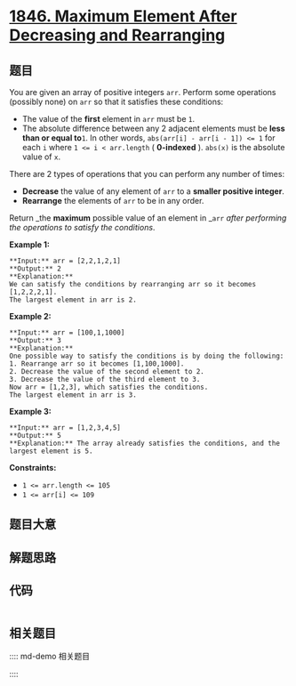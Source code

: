# [1846. Maximum Element After Decreasing and Rearranging](https://leetcode.com/problems/maximum-element-after-decreasing-and-rearranging)

## 题目

You are given an array of positive integers `arr`. Perform some operations
(possibly none) on `arr` so that it satisfies these conditions:

  * The value of the **first** element in `arr` must be `1`.
  * The absolute difference between any 2 adjacent elements must be **less than or equal to**`1`. In other words, `abs(arr[i] - arr[i - 1]) <= 1` for each `i` where `1 <= i < arr.length` ( **0-indexed** ). `abs(x)` is the absolute value of `x`.

There are 2 types of operations that you can perform any number of times:

  * **Decrease** the value of any element of `arr` to a **smaller positive integer**.
  * **Rearrange** the elements of `arr` to be in any order.

Return _the **maximum** possible value of an element in _`arr` _after
performing the operations to satisfy the conditions_.



**Example 1:**

    
    
    **Input:** arr = [2,2,1,2,1]
    **Output:** 2
    **Explanation:** 
    We can satisfy the conditions by rearranging arr so it becomes [1,2,2,2,1].
    The largest element in arr is 2.
    

**Example 2:**

    
    
    **Input:** arr = [100,1,1000]
    **Output:** 3
    **Explanation:** 
    One possible way to satisfy the conditions is by doing the following:
    1. Rearrange arr so it becomes [1,100,1000].
    2. Decrease the value of the second element to 2.
    3. Decrease the value of the third element to 3.
    Now arr = [1,2,3], which satisfies the conditions.
    The largest element in arr is 3.
    

**Example 3:**

    
    
    **Input:** arr = [1,2,3,4,5]
    **Output:** 5
    **Explanation:** The array already satisfies the conditions, and the largest element is 5.
    



**Constraints:**

  * `1 <= arr.length <= 105`
  * `1 <= arr[i] <= 109`


## 题目大意

## 解题思路

## 代码

```javascript

```

## 相关题目

:::: md-demo 相关题目

::::
